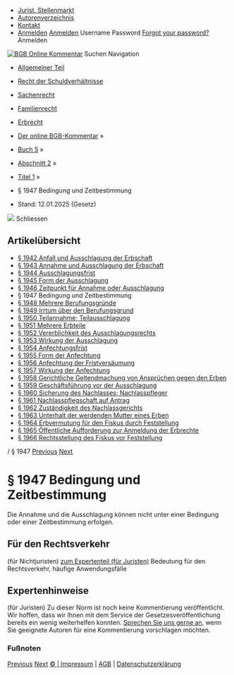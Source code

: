   * [Jurist. Stellenmarkt](https://bgb.kommentar.de/Buch-5/Abschnitt-2/Titel-1/</job-board> "Jurist. Stellenmarkt")
  * [Autorenverzeichnis](https://bgb.kommentar.de/Buch-5/Abschnitt-2/Titel-1/</Autorenverzeichnis> "Autorenverzeichnis")
  * [Kontakt](https://bgb.kommentar.de/Buch-5/Abschnitt-2/Titel-1/</Kontakt>)
  * [Anmelden](https://bgb.kommentar.de/Buch-5/Abschnitt-2/Titel-1/<#login> "show login form") [Anmelden](https://bgb.kommentar.de/Buch-5/Abschnitt-2/Titel-1/<#> "hide login form") Username Password
[Forgot your password?](https://bgb.kommentar.de/Buch-5/Abschnitt-2/Titel-1/</user/forgotpassword>) Anmelden 


[![BGB Online Kommentar](https://bgb.kommentar.de/extension/bgb/design/bgb/images/logo.png)](https://bgb.kommentar.de/Buch-5/Abschnitt-2/Titel-1/</> "BGB Online Kommentar")
Suchen
Navigation
  * [Allgemeiner Teil](https://bgb.kommentar.de/Buch-5/Abschnitt-2/Titel-1/</Buch-1>)
  * [Recht der Schuldverhältnisse](https://bgb.kommentar.de/Buch-5/Abschnitt-2/Titel-1/</Buch-2>)
  * [Sachenrecht](https://bgb.kommentar.de/Buch-5/Abschnitt-2/Titel-1/</Buch-3>)
  * [Familienrecht](https://bgb.kommentar.de/Buch-5/Abschnitt-2/Titel-1/</Buch-4>)
  * [Erbrecht](https://bgb.kommentar.de/Buch-5/Abschnitt-2/Titel-1/</Buch-5>)


  * [Der online BGB-Kommentar](https://bgb.kommentar.de/Buch-5/Abschnitt-2/Titel-1/</>) »
  * [Buch 5](https://bgb.kommentar.de/Buch-5/Abschnitt-2/Titel-1/</Buch-5>) »
  * [Abschnitt 2](https://bgb.kommentar.de/Buch-5/Abschnitt-2/Titel-1/</Buch-5/Abschnitt-2>) »
  * [Titel 1](https://bgb.kommentar.de/Buch-5/Abschnitt-2/Titel-1/</Buch-5/Abschnitt-2/Titel-1>) »
  * § 1947 Bedingung und Zeitbestimmung 
  * Stand: 12.01.2025 (Gesetz) 


![](https://vg01.met.vgwort.de/na/1c9909529ead4f509072c06d9081a7d5)
Schliessen 
## Artikelübersicht
  * [ § 1942 Anfall und Ausschlagung der Erbschaft ](https://bgb.kommentar.de/Buch-5/Abschnitt-2/Titel-1/</Buch-5/Abschnitt-2/Titel-1/Anfall-und-Ausschlagung-der-Erbschaft>)
  * [ § 1943 Annahme und Ausschlagung der Erbschaft ](https://bgb.kommentar.de/Buch-5/Abschnitt-2/Titel-1/</Buch-5/Abschnitt-2/Titel-1/Annahme-und-Ausschlagung-der-Erbschaft>)
  * [ § 1944 Ausschlagungsfrist ](https://bgb.kommentar.de/Buch-5/Abschnitt-2/Titel-1/</Buch-5/Abschnitt-2/Titel-1/Ausschlagungsfrist>)
  * [ § 1945 Form der Ausschlagung ](https://bgb.kommentar.de/Buch-5/Abschnitt-2/Titel-1/</Buch-5/Abschnitt-2/Titel-1/Form-der-Ausschlagung>)
  * [ § 1946 Zeitpunkt für Annahme oder Ausschlagung ](https://bgb.kommentar.de/Buch-5/Abschnitt-2/Titel-1/</Buch-5/Abschnitt-2/Titel-1/Zeitpunkt-fuer-Annahme-oder-Ausschlagung>)
  * § 1947 Bedingung und Zeitbestimmung 
  * [ § 1948 Mehrere Berufungsgründe ](https://bgb.kommentar.de/Buch-5/Abschnitt-2/Titel-1/</Buch-5/Abschnitt-2/Titel-1/Mehrere-Berufungsgruende>)
  * [ § 1949 Irrtum über den Berufungsgrund ](https://bgb.kommentar.de/Buch-5/Abschnitt-2/Titel-1/</Buch-5/Abschnitt-2/Titel-1/Irrtum-ueber-den-Berufungsgrund>)
  * [ § 1950 Teilannahme; Teilausschlagung ](https://bgb.kommentar.de/Buch-5/Abschnitt-2/Titel-1/</Buch-5/Abschnitt-2/Titel-1/Teilannahme-Teilausschlagung>)
  * [ § 1951 Mehrere Erbteile ](https://bgb.kommentar.de/Buch-5/Abschnitt-2/Titel-1/</Buch-5/Abschnitt-2/Titel-1/Mehrere-Erbteile>)
  * [ § 1952 Vererblichkeit des Ausschlagungsrechts ](https://bgb.kommentar.de/Buch-5/Abschnitt-2/Titel-1/</Buch-5/Abschnitt-2/Titel-1/Vererblichkeit-des-Ausschlagungsrechts>)
  * [ § 1953 Wirkung der Ausschlagung ](https://bgb.kommentar.de/Buch-5/Abschnitt-2/Titel-1/</Buch-5/Abschnitt-2/Titel-1/Wirkung-der-Ausschlagung>)
  * [ § 1954 Anfechtungsfrist ](https://bgb.kommentar.de/Buch-5/Abschnitt-2/Titel-1/</Buch-5/Abschnitt-2/Titel-1/Anfechtungsfrist>)
  * [ § 1955 Form der Anfechtung ](https://bgb.kommentar.de/Buch-5/Abschnitt-2/Titel-1/</Buch-5/Abschnitt-2/Titel-1/Form-der-Anfechtung>)
  * [ § 1956 Anfechtung der Fristversäumung ](https://bgb.kommentar.de/Buch-5/Abschnitt-2/Titel-1/</Buch-5/Abschnitt-2/Titel-1/Anfechtung-der-Fristversaeumung>)
  * [ § 1957 Wirkung der Anfechtung ](https://bgb.kommentar.de/Buch-5/Abschnitt-2/Titel-1/</Buch-5/Abschnitt-2/Titel-1/Wirkung-der-Anfechtung>)
  * [ § 1958 Gerichtliche Geltendmachung von Ansprüchen gegen den Erben ](https://bgb.kommentar.de/Buch-5/Abschnitt-2/Titel-1/</Buch-5/Abschnitt-2/Titel-1/Gerichtliche-Geltendmachung-von-Anspruechen-gegen-den-Erben>)
  * [ § 1959 Geschäftsführung vor der Ausschlagung ](https://bgb.kommentar.de/Buch-5/Abschnitt-2/Titel-1/</Buch-5/Abschnitt-2/Titel-1/Geschaeftsfuehrung-vor-der-Ausschlagung>)
  * [ § 1960 Sicherung des Nachlasses; Nachlasspfleger ](https://bgb.kommentar.de/Buch-5/Abschnitt-2/Titel-1/</Buch-5/Abschnitt-2/Titel-1/Sicherung-des-Nachlasses-Nachlasspfleger>)
  * [ § 1961 Nachlasspflegschaft auf Antrag ](https://bgb.kommentar.de/Buch-5/Abschnitt-2/Titel-1/</Buch-5/Abschnitt-2/Titel-1/Nachlasspflegschaft-auf-Antrag>)
  * [ § 1962 Zuständigkeit des Nachlassgerichts ](https://bgb.kommentar.de/Buch-5/Abschnitt-2/Titel-1/</Buch-5/Abschnitt-2/Titel-1/Zustaendigkeit-des-Nachlassgerichts>)
  * [ § 1963 Unterhalt der werdenden Mutter eines Erben ](https://bgb.kommentar.de/Buch-5/Abschnitt-2/Titel-1/</Buch-5/Abschnitt-2/Titel-1/Unterhalt-der-werdenden-Mutter-eines-Erben>)
  * [ § 1964 Erbvermutung für den Fiskus durch Feststellung ](https://bgb.kommentar.de/Buch-5/Abschnitt-2/Titel-1/</Buch-5/Abschnitt-2/Titel-1/Erbvermutung-fuer-den-Fiskus-durch-Feststellung>)
  * [ § 1965 Öffentliche Aufforderung zur Anmeldung der Erbrechte ](https://bgb.kommentar.de/Buch-5/Abschnitt-2/Titel-1/</Buch-5/Abschnitt-2/Titel-1/Oeffentliche-Aufforderung-zur-Anmeldung-der-Erbrechte>)
  * [ § 1966 Rechtsstellung des Fiskus vor Feststellung ](https://bgb.kommentar.de/Buch-5/Abschnitt-2/Titel-1/</Buch-5/Abschnitt-2/Titel-1/Rechtsstellung-des-Fiskus-vor-Feststellung>)


/ § 1947 
[Previous](https://bgb.kommentar.de/Buch-5/Abschnitt-2/Titel-1/</Buch-5/Abschnitt-2/Titel-1/Zeitpunkt-fuer-Annahme-oder-Ausschlagung> "§ 1946 Zeitpunkt für Annahme oder Ausschlagung") [Next](https://bgb.kommentar.de/Buch-5/Abschnitt-2/Titel-1/</Buch-5/Abschnitt-2/Titel-1/Mehrere-Berufungsgruende> "§ 1948 Mehrere Berufungsgründe")
# § 1947 Bedingung und Zeitbestimmung
Die Annahme und die Ausschlagung können nicht unter einer Bedingung oder einer Zeitbestimmung erfolgen.
## Für den Rechtsverkehr 
(für Nichtjuristen)
[zum Expertenteil (für Juristen)](https://bgb.kommentar.de/Buch-5/Abschnitt-2/Titel-1/<#expertenhinweise>)
Bedeutung für den Rechtsverkehr, häufige Anwendungsfälle
## Expertenhinweise
(für Juristen)
Zu dieser Norm ist noch keine Kommentierung veröffentlicht. Wir hoffen, dass wir Ihnen mit dem Service der Gesetzesveröffentlichung bereits ein wenig weiterhelfen konnten. [Sprechen Sie uns gerne an](https://bgb.kommentar.de/Buch-5/Abschnitt-2/Titel-1/</Kontakt>), wenn Sie geeignete Autoren für eine Kommentierung vorschlagen möchten. 
### Fußnoten
[Previous](https://bgb.kommentar.de/Buch-5/Abschnitt-2/Titel-1/</Buch-5/Abschnitt-2/Titel-1/Zeitpunkt-fuer-Annahme-oder-Ausschlagung> "§ 1946 Zeitpunkt für Annahme oder Ausschlagung") [Next](https://bgb.kommentar.de/Buch-5/Abschnitt-2/Titel-1/</Buch-5/Abschnitt-2/Titel-1/Mehrere-Berufungsgruende> "§ 1948 Mehrere Berufungsgründe")
[© | Impressum](https://bgb.kommentar.de/Buch-5/Abschnitt-2/Titel-1/</Kontakt>) | [AGB](https://bgb.kommentar.de/Buch-5/Abschnitt-2/Titel-1/</AGB>) | [Datenschutzerklärung](https://bgb.kommentar.de/Buch-5/Abschnitt-2/Titel-1/</Datenschutzerklaerung-fuer-Leser>)
